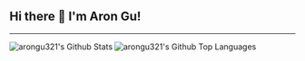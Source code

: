 ## Hi there 👋 I'm Aron Gu!

---

<img align="left" alt="arongu321's Github Stats" src="https://github-readme-stats-aron-gus-projects.vercel.app//api?username=arongu321&show_icons=true&hide_border=true&theme=maroongold"/>

<img align="left" alt="arongu321's Github Top Languages" src="https://github-readme-stats-aron-gus-projects.vercel.app//api/top-langs?username=arongu321&hide=vhdl,verilog,systemverilog,jupyter%20notebook,html,css,v,tcl" />

<!--
**arongu321/arongu321** is a ✨ _special_ ✨ repository because its `README.md` (this file) appears on your GitHub profile.

Here are some ideas to get you started:

-   🔭 I’m currently working on ...
-   🌱 I’m currently learning ...
-   👯 I’m looking to collaborate on ...
-   🤔 I’m looking for help with ...
-   💬 Ask me about ...
-   📫 How to reach me: ...
-   😄 Pronouns: ...
-   ⚡ Fun fact: ...
    -->
